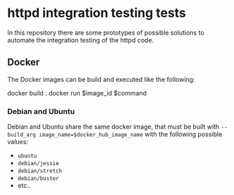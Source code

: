 # httpd integration testing tests

In this repository there are some prototypes of possible solutions to automate the integration testing of the httpd code.

## Docker

The Docker images can be build and executed like the following:

docker build .
docker run $image_id $command

### Debian and Ubuntu

Debian and Ubuntu share the same docker image, that must be built with `--build_arg image_name=$docker_hub_image_name` with the following possible values:

* `ubuntu`
* `debian/jessie`
* `debian/stretch`
* `debian/buster`
*  etc..
